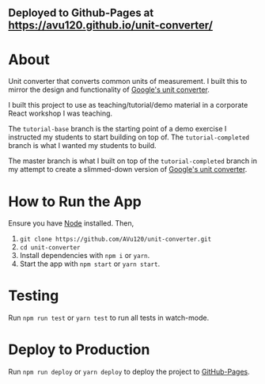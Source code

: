 ## Deployed to Github-Pages at https://avu120.github.io/unit-converter/

# About

Unit converter that converts common units of measurement. I built this to mirror the design and functionality of [Google's unit converter](https://www.google.com/search?q=unit+converter&ei=raEyYZfdH7jWz7sP26Wy6A4&oq=unit+converter&gs_lcp=Cgdnd3Mtd2l6EAMyBwgAEEcQsAMyBwgAEEcQsAMyBwgAEEcQsAMyBwgAEEcQsAMyBwgAEEcQsAMyBwgAEEcQsAMyBwgAEEcQsAMyBwgAEEcQsAMyCggAELADEEMQiwMyCggAELADEEMQiwMyCggAELADEEMQiwMyCggAELADEEMQiwMyCggAELADEEMQiwMyCggAELADEEMQiwNKBQg8EgEySgQIQRgBUABYAGCQigNoAnAAeACAAQCIAQCSAQCYAQDIAQ64AQPAAQE&sclient=gws-wiz&ved=0ahUKEwjX54ec7ePyAhU463MBHduSDO0Q4dUDCA4&uact=5).

I built this project to use as teaching/tutorial/demo material in a corporate React workshop I was teaching.

The `tutorial-base` branch is the starting point of a demo exercise I instructed my students to start building on top of. The `tutorial-completed` branch is what I wanted my students to build.

The master branch is what I built on top of the `tutorial-completed` branch in my attempt to create a slimmed-down version of [Google's unit converter](https://www.google.com/search?q=unit+converter&ei=raEyYZfdH7jWz7sP26Wy6A4&oq=unit+converter&gs_lcp=Cgdnd3Mtd2l6EAMyBwgAEEcQsAMyBwgAEEcQsAMyBwgAEEcQsAMyBwgAEEcQsAMyBwgAEEcQsAMyBwgAEEcQsAMyBwgAEEcQsAMyBwgAEEcQsAMyCggAELADEEMQiwMyCggAELADEEMQiwMyCggAELADEEMQiwMyCggAELADEEMQiwMyCggAELADEEMQiwMyCggAELADEEMQiwNKBQg8EgEySgQIQRgBUABYAGCQigNoAnAAeACAAQCIAQCSAQCYAQDIAQ64AQPAAQE&sclient=gws-wiz&ved=0ahUKEwjX54ec7ePyAhU463MBHduSDO0Q4dUDCA4&uact=5).

# How to Run the App

Ensure you have [Node](https://nodejs.org/) installed. Then,

1. `git clone https://github.com/AVu120/unit-converter.git`
2. `cd unit-converter`
3. Install dependencies with `npm i` or `yarn`.
4. Start the app with `npm start` or `yarn start`.

# Testing

Run `npm run test` or `yarn test` to run all tests in watch-mode.

# Deploy to Production

Run `npm run deploy` or `yarn deploy` to deploy the project to [GitHub-Pages](https://pages.github.com/).
